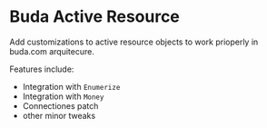 # Buda Active Resource

Add customizations to active resource objects to work prioperly in buda.com arquitecure.

Features include:
- Integration with `Enumerize`
- Integration with `Money`
- Connectiones patch
- other minor tweaks
